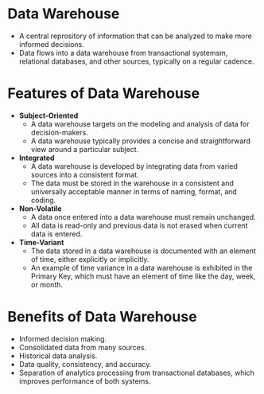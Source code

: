 # Data Warehouse
- A central reprository of information that can be analyzed to make more informed decisions.
- Data flows into a data warehouse from transactional systemsm, relational databases, and other sources, typically on a regular cadence.

# Features of Data Warehouse
- **Subject-Oriented**
  - A data warehouse targets on the modeling and analysis of data for decision-makers.
  - A data warehouse typically provides a concise and straightforward view around a particular subject.
- **Integrated**
  - A data warehouse is developed by integrating data from varied sources into a consistent format.
  - The data must be stored in the warehouse in a consistent and universally acceptable manner in terms of naming, format, and coding.
- **Non-Volatile**
  - A data once entered into a data warehouse must remain unchanged.
  - All data is read-only and previous data is not erased when current data is entered.
- **Time-Variant**
  - The data stored in a data warehouse is documented with an element of time, either explicitly or implicitly.
  - An example of time variance in a data warehouse is exhibited in the Primary Key, which must have an element of time like the day, week, or month.

# Benefits of Data Warehouse
- Informed decision making.
- Consolidated data from many sources.
- Historical data analysis.
- Data quality, consistency, and accuracy.
- Separation of analytics processing from transactional databases, which improves performance of both systems.
